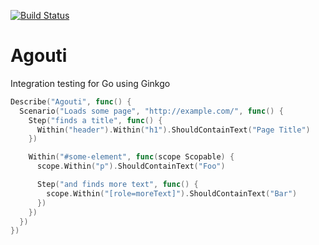[![Build Status](https://api.travis-ci.org/sclevine/agouti.png?branch=master)](http://travis-ci.org/sclevine/agouti)

Agouti
======

Integration testing for Go using Ginkgo

```Go
Describe("Agouti", func() {
  Scenario("Loads some page", "http://example.com/", func() {
    Step("finds a title", func() {
      Within("header").Within("h1").ShouldContainText("Page Title")
    })

    Within("#some-element", func(scope Scopable) {
      scope.Within("p").ShouldContainText("Foo")

      Step("and finds more text", func() {
        scope.Within("[role=moreText]").ShouldContainText("Bar")
      })
    })
  })
})
```
